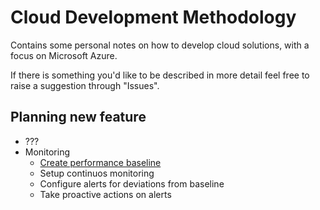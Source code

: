 # Cloud Development Methodology

Contains some personal notes on how to develop cloud solutions, with a focus on Microsoft Azure.

If there is something you'd like to be described in more detail feel free to raise a suggestion through "Issues".

## Planning new feature

* ???
* Monitoring
  * [Create performance baseline](https://github.com/tommysundling/CloudMethodology/wiki/Development%20Methodology/Create%20performance%20baseline.md)
  * Setup continuos monitoring
  * Configure alerts for deviations from baseline
  * Take proactive actions on alerts